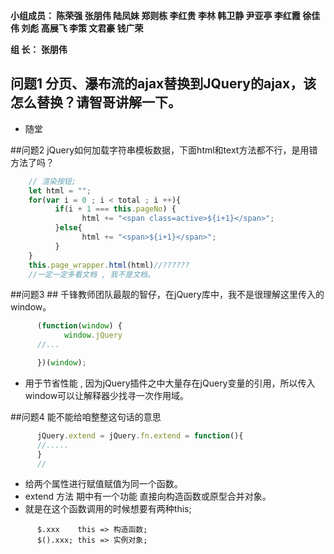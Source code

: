 

**小组成员： 陈荣强 张朋伟 陆凤妹  郑则栋 李红贵 李林 韩卫静 尹亚亭 李红霞  徐佳伟  刘彪  高展飞 李策  文君豪 钱广荣**

**组       长： 张朋伟**


## 问题1  分页、瀑布流的ajax替换到JQuery的ajax，该怎么替换？请智哥讲解一下。

* 随堂

##问题2 jQuery如何加载字符串模板数据，下面html和text方法都不行，是用错方法了吗？
```javascript
    // 渲染按钮;
    let html = "";
    for(var i = 0 ; i < total ; i ++){
          if(i + 1 === this.pageNo) {
                html += "<span class=active>${i+1}</span>";
          }else{
                html += "<span>${i+1}</span>";
          }
    }
    this.page_wrapper.html(html)//??????
    //一定一定多看文档 , 我不是文档。
```

##问题3  ## 千锋教师团队最靓的智仔，在jQuery库中，我不是很理解这里传入的window。
```javascript
      (function(window) {
            window.jQuery
      //...

      })(window);
```
* 用于节省性能 , 因为jQuery插件之中大量存在jQuery变量的引用，所以传入window可以让解释器少找寻一次作用域。

##问题4  能不能给咱整整这句话的意思
```javascript
      jQuery.extend = jQuery.fn.extend = function(){
      //.....
      }
      // 
```

* 给两个属性进行赋值赋值为同一个函数。
* extend 方法 期中有一个功能 直接向构造函数或原型合并对象。
* 就是在这个函数调用的时候想要有两种this;
```
      $.xxx    this => 构造函数;
      $().xxx; this => 实例对象;
```


